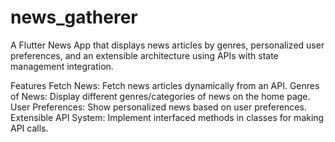 # news_gatherer
A Flutter News App that displays news articles by genres, personalized user preferences, and an extensible architecture using APIs with state management integration.

Features
Fetch News: Fetch news articles dynamically from an API.
Genres of News: Display different genres/categories of news on the home page.
User Preferences: Show personalized news based on user preferences.
Extensible API System: Implement interfaced methods in classes for making API calls.
